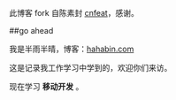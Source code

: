此博客 fork 自陈素封 [cnfeat](cnfeat.com)，感谢。

##go ahead

我是半雨半晴，博客：[hahabin.com](hahabin.com)

这是记录我工作学习中学到的，欢迎你们来访。

现在学习 **移动开发** 。

